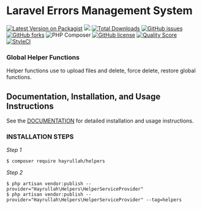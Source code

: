 # Laravel Errors Management System 


[![Latest Version on Packagist](https://img.shields.io/packagist/v/hayrullah/helpers.svg?style=flat-square)](https://packagist.org/packages/hayrullah/helpers)
![](https://github.com/hayrullah/helpers/workflows/Run%20Tests/badge.svg?branch=master)
[![Total Downloads](https://img.shields.io/packagist/dt/hayrullah/helpers.svg?style=flat-square)](https://packagist.org/packages/hayrullah/helpers)
[![GitHub issues](https://img.shields.io/github/issues/zaherkhirullah/laravel-helpers)](https://github.com/zaherkhirullah/laravel-helpers/issues)
[![GitHub forks](https://img.shields.io/github/forks/zaherkhirullah/laravel-helpers)](https://github.com/zaherkhirullah/laravel-helpers/network)
![PHP Composer](https://github.com/zaherkhirullah/laravel-helpers/workflows/PHP%20Composer/badge.svg)
[![GitHub license](https://img.shields.io/github/license/zaherkhirullah/laravel-helpers)](https://github.com/zaherkhirullah/laravel-helpers)
[![Quality Score](https://img.shields.io/scrutinizer/g/zaherkhirullah/laravel-helpers.svg?style=flat-square)](https://scrutinizer-ci.com/g/zaherkhirullah/laravel-helpers)
[![StyleCI](https://styleci.io/repos/253813301/shield)](https://styleci.io/repos/253813301)

### Global Helper Functions

<article>
Helper functions use to upload files and delete, force delete, restore global functions. 
</article>


## Documentation, Installation, and Usage Instructions

See the [DOCUMENTATION](https://packagist.org/packages/hayrullah/helpers) for detailed installation and usage instructions.

### INSTALLATION STEPS

<i> Step 1 </i>

```
$ composer require hayrullah/helpers
 ```

<i> Step 2 </i>

```
$ php artisan vendor:publish --provider="Hayrullah\Helpers\HelperServiceProvider" 
$ php artisan vendor:publish --provider="Hayrullah\Helpers\HelperServiceProvider" --tag=helpers
```
 
